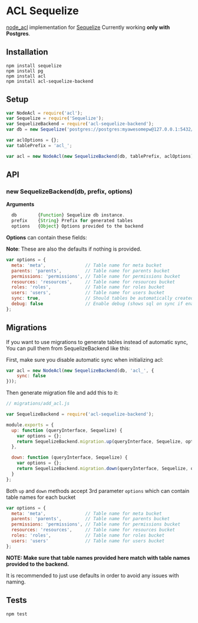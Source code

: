 # ACL Sequelize

 [node_acl](https://github.com/OptimalBits/node_acl) implementation for [Sequelize](https://github.com/sequelize/sequelize)
Currently working **only with Postgres**.

## Installation

```
npm install sequelize
npm install pg
npm install acl
npm install acl-sequelize-backend
```


## Setup

```javascript
var NodeAcl = require('acl');
var Sequelize = require('Sequelize');
var SequelizeBackend = require('acl-sequelize-backend');
var db = new Sequelize('postgres://postgres:myawesomepw@127.0.0.1:5432/myawesomedb');

var aclOptions = {};
var tablePrefix = 'acl_';

var acl = new NodeAcl(new SequelizeBackend(db, tablePrefix, aclOptions));
```


## API

### new SequelizeBackend(db, prefix, options)

__Arguments__

```javascript
  db        {Function} Sequelize db instance.
  prefix    {String} Prefix for generated tables
  options   {Object} Options provided to the backend
```

**Options** can contain these fields:

**Note**: These are also the defaults if nothing is provided.

```javascript
var options = {
  meta: 'meta',               // Table name for meta bucket
  parents: 'parents',         // Table name for parents bucket
  permissions: 'permissions', // Table name for permissions bucket
  resources: 'resources',     // Table name for resources bucket
  roles: 'roles',             // Table name for roles bucket
  users: 'users',             // Table name for users bucket
  sync: true,                 // Should tables be automatically created using sequelize sync method
  debug: false                // Enable debug (shows sql on sync if enabled)
};
```

## Migrations

If you want to use migrations to generate tables instead of automatic sync, You can pull them from SequelizeBackend like this:

First, make sure you disable automatic sync when initializing acl:

```javascript
var acl = new NodeAcl(new SequelizeBackend(db, 'acl_', {
    sync: false
}));
```

Then generate migration file and add this to it:

```javascript
// migrations/add_acl.js

var SequelizeBackend = require('acl-sequelize-backend');

module.exports = {
  up: function (queryInterface, Sequelize) {
    var options = {};
    return SequelizeBackend.migration.up(queryInterface, Sequelize, options);
  },

  down: function (queryInterface, Sequelize) {
    var options = {};
    return SequelizeBackend.migration.down(queryInterface, Sequelize, options);
  }
};
```

Both `up` and `down` methods accept 3rd parameter `options` which can contain table names for each bucket

```javascript
var options = {
  meta: 'meta',               // Table name for meta bucket
  parents: 'parents',         // Table name for parents bucket
  permissions: 'permissions', // Table name for permissions bucket
  resources: 'resources',     // Table name for resources bucket
  roles: 'roles',             // Table name for roles bucket
  users: 'users'              // Table name for users bucket
};
```

**NOTE: Make sure that table names provided here match with table names provided to the backend.**

It is recommended to just use defaults in order to avoid any issues with naming.

## Tests

```
npm test
```




